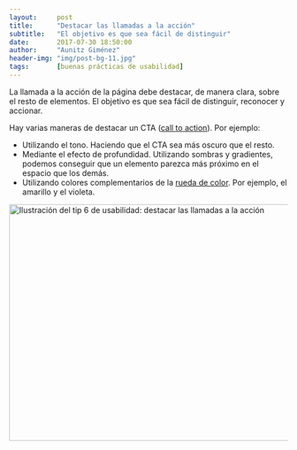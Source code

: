 ```yaml
---
layout:     post
title:      "Destacar las llamadas a la acción"
subtitle:   "El objetivo es que sea fácil de distinguir"
date:       2017-07-30 18:50:00
author:     "Aunitz Giménez"
header-img: "img/post-bg-11.jpg"
tags:       [buenas prácticas de usabilidad]
---
```


<p>La llamada a la acción de la página debe destacar, de manera clara, sobre el resto de elementos. El objetivo es que sea fácil de distinguir, reconocer y accionar.</p>

<p>Hay varias maneras de destacar un CTA (<a href="https://en.wikipedia.org/wiki/Call_to_action_(marketing)#On_websites" target="_blank" rel="noopener noreferrer">call to action</a>). Por ejemplo:</p>

<ul>
    <li>Utilizando el tono. Haciendo que el CTA sea más oscuro que el resto.</li>
    <li>Mediante el efecto de profundidad. Utilizando sombras y gradientes, podemos conseguir que un elemento parezca más próximo en el espacio que los demás.</li>
    <li>Utilizando colores complementarios de la <a href="https://es.wikipedia.org/wiki/C%C3%ADrculo_crom%C3%A1tico" target="_blank" rel="noopener noreferrer">rueda de color</a>. Por ejemplo, el amarillo y el violeta.</li>
</ul>

<p><img src="{{ site.baseurl }}/img/tip-6-destacar-llamadas-a-la-accion.png" loading="lazy" alt="Ilustración del tip 6 de usabilidad: destacar las llamadas a la acción" width="722" height="428"></p>